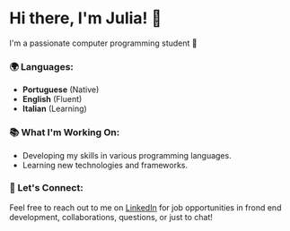 # Hi there, I'm Julia! 👋

I'm a passionate computer programming student 🚀

### 🌍 Languages:
- **Portuguese** (Native)
- **English** (Fluent)
- **Italian** (Learning)

### 📚 What I'm Working On:
- Developing my skills in various programming languages.
- Learning new technologies and frameworks.

### 💬 Let's Connect:
Feel free to reach out to me on [LinkedIn](https://www.linkedin.com/in/juliamarques2/) for job opportunities in frond end development, collaborations, questions, or just to chat!

